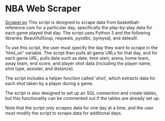 # NBA Web Scraper

<ins>Scraper.py</ins>
This script is designed to scrape data from basketball-reference.com for a particular day, specifically the play-by-play data for each game played that day. The script uses Python 3 and the following libraries: BeautifulSoup, requests, pyodbc, pymysql, and dateutil.

To use this script, the user must specify the day they want to scrape in the 'html_url' variable. The script then pulls all game URLs for that day, and for each game URL, pulls data such as date, time start, arena, home team, away team, end score, and player shot data (including the player name, shot type, assister, and distance).

The script includes a helper function called 'shot', which extracts data for each shot taken by a player during a game.

The script is also designed to set up an SQL connection and create tables, but this functionality can be commented out if the tables are already set up.

Note that the script only scrapes data for one day at a time, and the user must modify the script to scrape data for additional days.

